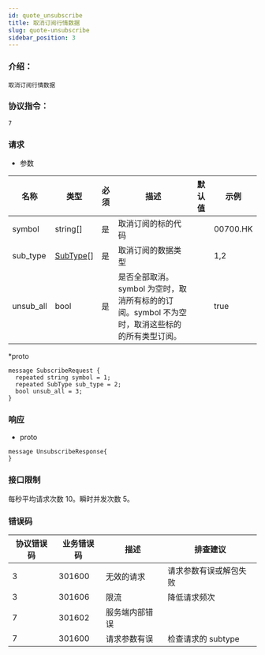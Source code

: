 ```yaml
---
id: quote_unsubscribe
title: 取消订阅行情数据
slug: quote-unsubscribe
sidebar_position: 3
---
```


### 介绍：

    取消订阅行情数据

### 协议指令：

    7

### 请求

- 参数

| 名称      | 类型                           | 必须 | 描述                                                                                           | 默认值 | 示例     |
| --------- | ------------------------------ | ---- | ---------------------------------------------------------------------------------------------- | ------ | -------- |
| symbol    | string[]                       | 是   | 取消订阅的标的代码                                                                             |        | 00700.HK |
| sub_type  | [SubType](../object#subtype)[] | 是   | 取消订阅的数据类型                                                                             |        | 1,2      |
| unsub_all | bool                           | 是   | 是否全部取消。symbol 为空时，取消所有标的的订阅。symbol 不为空时，取消这些标的的所有类型订阅。 |        | true     |

\*proto

```
message SubscribeRequest {
  repeated string symbol = 1;
  repeated SubType sub_type = 2;
  bool unsub_all = 3;
}
```

### 响应

- proto

```
message UnsubscribeResponse{
}
```

### 接口限制

每秒平均请求次数 10。瞬时并发次数 5。

### 错误码

| 协议错误码 | 业务错误码 | 描述           | 排查建议               |
| ---------- | ---------- | -------------- | ---------------------- |
| 3          | 301600     | 无效的请求     | 请求参数有误或解包失败 |
| 3          | 301606     | 限流           | 降低请求频次           |
| 7          | 301602     | 服务端内部错误 |                        |
| 7          | 301600     | 请求参数有误   | 检查请求的 subtype     |
